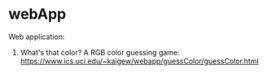 # webApp
Web application:
  1. What's that color? A RGB color guessing game: https://www.ics.uci.edu/~kaigew/webapp/guessColor/guessColor.html
  
